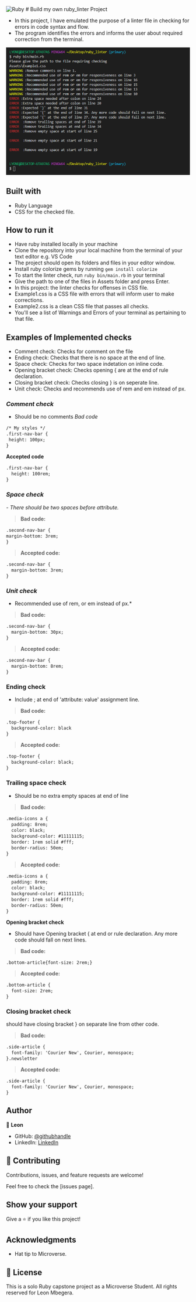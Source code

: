 <img alt="Ruby" src="https://img.shields.io/badge/ruby-%23CC342D.svg?&style=for-the-badge&logo=ruby&logoColor=white"/>
# Build my own ruby_linter Project

- In this project, I have emulated the purpose of a linter file in checking for errors in code syntax and flow.
- The program identifies the errors and informs the user about required correction from the terminal.

![screenshot](./Assets/images/output.png)

## Built with
- Ruby Language
- CSS for the checked file.

## How to run it
- Have ruby installed locally in your machine
- Clone the repository into your local machine from the terminal of your text editor e.g. VS Code
- The project should open its folders and files in your editor window.
- Install ruby colorize gems by running `gem install colorize`
- To start the linter check, run `ruby bin/main.rb` in your terminal
- Give the path to one of the files in Assets folder and press Enter.
- In this project: the linter checks for offenses in CSS file.
- Example1.css is a CSS file with errors that will inform user to make corrections.
- Example2.css is a clean CSS file that passes all checks.
- You'll see a list of Warnings and Errors of your terminal as pertaining to that file.

## Examples of Implemented checks
  - Comment check: Checks for comment on the file
  - Ending check: Checks that there is no space at the end of line.
  - Space check: Checks for two space indetation on inline code.
  - Opening bracket check: Checks opening { are at the end of rule declaration.
  - Closing bracket check: Checks closing } is on seperate line.
  - Unit check: Checks and recommends use of rem and em instead of px.

### *Comment check*
- Should be no comments
*Bad code*
 ```
 /* My styles */
.first-nav-bar {
  height: 100px;
}
```
**Accepted code**
```
.first-nav-bar {
  height: 100rem;
}
```

### ***Space check***
*- There should be two spaces before attribute.*

> **Bad code:**
```
.second-nav-bar {
margin-bottom: 3rem;
}
```

> **Accepted code:**
```
.second-nav-bar {
  margin-bottom: 3rem;
}
```

### ***Unit check***
- Recommended use of rem, or em instead of px.*

> **Bad code:**
```
.second-nav-bar {
  margin-bottom: 30px;
}
```

> **Accepted code:**
```
.second-nav-bar {
  margin-bottom: 8rem;
}
```

### Ending check
- Include ; at end of 'attribute: value' assignment line.

> **Bad code:**
```
.top-footer {
  background-color: black
}
```
> **Accepted code:**
```
.top-footer {
  background-color: black;
}
```

### Trailing space check
- Should be no extra empty spaces at end of line

> **Bad code:**
```
.media-icons a {  
  padding: 8rem;
  color: black;
  background-color: #11111115;
  border: 1rem solid #fff;
  border-radius: 50em;  
}

```
> **Accepted code:**
```
.media-icons a {  
  padding: 8rem;
  color: black;
  background-color: #11111115;
  border: 1rem solid #fff;
  border-radius: 50em;  
}
```

**Opening bracket check**
- Should have Opening bracket { at end or rule declaration. Any more code should fall on next lines.

> **Bad code:**
```
.bottom-article{font-size: 2rem;}
```
> **Accepted code:**
```
.bottom-article {
  font-size: 2rem;
}
```
### Closing bracket check
should have closing bracket } on separate line from other code.
> **Bad code:**
```
.side-article {
  font-family: 'Courier New', Courier, monospace;
}.newsletter
```
> **Accepted code:**
```
.side-article {
  font-family: 'Courier New', Courier, monospace;
}
```

## Author

👤 **Leon**

- GitHub: [@githubhandle](https://github.com/Leon-Mbegera)
- LinkedIn: [LinkedIn](https://www.linkedin.com/in/leon-mbegera-053991174/)

 
## 🤝 Contributing

Contributions, issues, and feature requests are welcome!

Feel free to check the [issues page].

## Show your support

Give a ⭐️ if you like this project!

## Acknowledgments

- Hat tip to Microverse.

## 📝 License 
This is a solo Ruby capstone project as a Microverse Student.
All rights reserved for Leon Mbegera.




